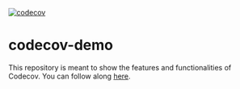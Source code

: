 [![codecov](https://codecov.io/gh/DesHenaghen/codecov-demo/branch/main/graph/badge.svg?token=RItOAJnefP)](https://codecov.io/gh/DesHenaghen/codecov-demo)

# codecov-demo
This repository is meant to show the features and functionalities of Codecov. You can follow along [here](https://docs.codecov.com/docs/codecov-tutorial).
